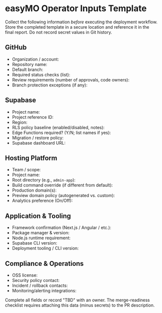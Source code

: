 # easyMO Operator Inputs Template

Collect the following information *before* executing the deployment workflow. Store the completed template in a secure location and reference it in the final report. Do not record secret values in Git history.

## GitHub
- Organization / account:
- Repository name:
- Default branch:
- Required status checks (list):
- Review requirements (number of approvals, code owners):
- Branch protection exceptions (if any):

## Supabase
- Project name:
- Project reference ID:
- Region:
- RLS policy baseline (enabled/disabled, notes):
- Edge Functions required? (Y/N; list names if yes):
- Migration / restore policy:
- Supabase dashboard URL:

## Hosting Platform
- Team / scope:
- Project name:
- Root directory (e.g., `admin-app`):
- Build command override (if different from default):
- Production domain(s):
- Preview domain policy (autogenerated vs. custom):
- Analytics preference (On/Off):

## Application & Tooling
- Framework confirmation (Next.js / Angular / etc.):
- Package manager & version:
- Node.js runtime requirement:
- Supabase CLI version:
- Deployment tooling / CLI version:

## Compliance & Operations
- OSS license:
- Security policy contact:
- Incident / rollback contacts:
- Monitoring/alerting integrations:

Complete all fields or record "TBD" with an owner. The merge-readiness checklist requires attaching this data (minus secrets) to the PR description.

